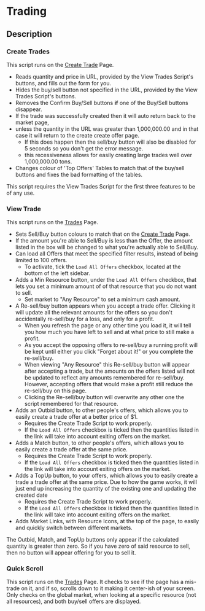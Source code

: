 # Trading

## Description

### Create Trades

This script runs on the [Create Trade](https://politicsandwar.com/nation/trade/create/) Page.

- Reads quantity and price in URL, provided by the View Trades Script's buttons, and fills out the form for you.
- Hides the buy/sell button not specified in the URL, provided by the View Trades Script's buttons.
- Removes the Confirm Buy/Sell buttons **if** one of the Buy/Sell buttons disappear.
- If the trade was successfully created then it will auto return back to the market page,
- unless the quantity in the URL was greater than 1,000,000.00 and in that case it will return to the create create offer page.
  - If this does happen then the sell/buy button will also be disabled for 5 seconds so you don't get the error message.
  - this recessiveness allows for easily creating large trades well over 1,000,000.00 tons.
- Changes colour of 'Top Offers' Tables to match that of the buy/sell buttons and fixes the bad formatting of the tables.

This script requires the View Trades Script for the first three features to be of any use.

### View Trade

This script runs on the [Trades](https://politicsandwar.com/index.php?id=90&display=world&resource1=food&buysell=&ob=price&od=ASC&maximum=100&minimum=0&search=Go) Page.

- Sets Sell/Buy button colours to match that on the [Create Trade](https://politicsandwar.com/nation/trade/create/) Page.
- If the amount you're able to Sell/Buy is less than the Offer, the amount listed in the box will be changed to what you're actually able to Sell/Buy.
- Can load all Offers that meet the specified filter results, instead of being limited to 100 offers.
  - To activate, tick the `Load All Offers` checkbox, located at the bottom of the left sidebar.
- Adds a Min Resource button, under the `Load All Offers` checkbox, that lets you set a minimum amount of of that resource that you do not want to sell.
  - Set market to "Any Resource" to set a minimum cash amount.
- A Re-sell/buy button appears when you accept a trade offer. Clicking it will update all the relevant amounts for the offers so you don't accidentally re-sell/buy for a loss, and only for a profit.
  - When you refresh the page or any other time you load it, it will tell you how much you have left to sell and at what price to still make a profit.
  - As you accept the opposing offers to re-sell/buy a running profit will be kept until either you click "Forget about it!" or you complete the re-sell/buy.
  - When viewing "Any Resource" this Re-sell/buy button will appear after accepting a trade, but the amounts on the offers listed will not be updated to reflect any amounts remembered for re-sell/buy. However, accepting offers that would make a profit still reduce the re-sell/buy on this page.
  - Clicking the Re-sell/buy button will overwrite any other one the script remembered for that resource.
- Adds an Outbid button, to other people's offers, which allows you to easily create a trade offer at a better price of $1.
  - Requires the Create Trade Script to work properly.
  - If the `Load All Offers` checkbox is ticked then the quantities listed in the link will take into account exiting offers on the market.
- Adds a Match button, to other people's offers, which allows you to easily create a trade offer at the same price.
  - Requires the Create Trade Script to work properly.
  - If the `Load All Offers` checkbox is ticked then the quantities listed in the link will take into account exiting offers on the market.
- Adds a TopUp button, to your offers, which allows you to easily create a trade a trade offer at the same price. Due to how the game works, it will just end up increasing the quantity of the existing one and updating the created date
  - Requires the Create Trade Script to work properly.
  - If the `Load All Offers` checkbox is ticked then the quantities listed in the link will take into account exiting offers on the market.
- Adds Market Links, with Resource Icons, at the top of the page, to easily and quickly switch between different markets.

The Outbid, Match, and TopUp buttons only appear if the calculated quantity is greater than zero. So if you have zero of said resource to sell, then no button will appear offering for you to sell it.

### Quick Scroll

This script runs on the [Trades](https://politicsandwar.com/index.php?id=90&display=world&resource1=food&buysell=&ob=price&od=ASC&maximum=100&minimum=0&search=Go) Page. It checks to see if the page has a mis-trade on it, and if so, scrolls down to it making it center-ish of your screen. Only checks on the global market, when looking at a specific resource (not all resources), and both buy/sell offers are displayed.